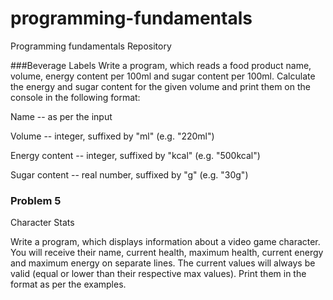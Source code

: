 # programming-fundamentals
Programming fundamentals Repository

###Beverage Labels
Write a program, which reads a food product name, volume, energy content per 100ml and sugar content per 100ml. Calculate the energy and sugar content for the given volume and print them on the console in the following format:

Name -- as per the input

Volume -- integer, suffixed by "ml" (e.g. "220ml")

Energy content -- integer, suffixed by "kcal" (e.g. "500kcal")

Sugar content -- real number, suffixed by "g" (e.g. "30g")

### Problem 5
Character Stats

Write a program, which displays information about a video game character. You will receive their name, current health, maximum health, current energy and maximum energy on separate lines. The current values will always be valid (equal or lower than their respective max values). Print them in the format as per the examples.